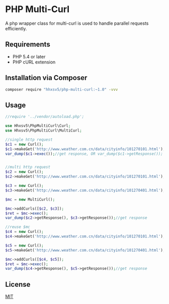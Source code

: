 PHP Multi-Curl
======

A php wrapper class for multi-curl is used to handle parallel requests efficiently.  

## Requirements

* PHP 5.4 or later
* PHP cURL extension

## Installation via Composer

```BASH
composer require "hhxsv5/php-multi-curl:~1.0" -vvv
```

## Usage
 
```PHP
//require '../vendor/autoload.php';

use Hhxsv5\PhpMultiCurl\Curl;
use Hhxsv5\PhpMultiCurl\MultiCurl;

//single http request
$c1 = new Curl();
$c1->makeGet('http://www.weather.com.cn/data/cityinfo/101270101.html');
var_dump($c1->exec());//get response, OR var_dump($c1->getResponse());


//multi http request
$c2 = new Curl();
$c2->makeGet('http://www.weather.com.cn/data/cityinfo/101270101.html');

$c3 = new Curl();
$c3->makeGet('http://www.weather.com.cn/data/cityinfo/101270401.html');

$mc = new MultiCurl();

$mc->addCurls([$c2, $c3]);
$ret = $mc->exec();
var_dump($c2->getResponse(), $c3->getResponse());//get response

//reuse $mc
$c4 = new Curl();
$c4->makeGet('http://www.weather.com.cn/data/cityinfo/101270101.html');

$c5 = new Curl();
$c5->makeGet('http://www.weather.com.cn/data/cityinfo/101270401.html');

$mc->addCurls([$c4, $c5]);
$ret = $mc->exec();
var_dump($c4->getResponse(), $c5->getResponse());//get response
```

## License

[MIT](https://github.com/hhxsv5/php-multi-curl/blob/master/LICENSE)
